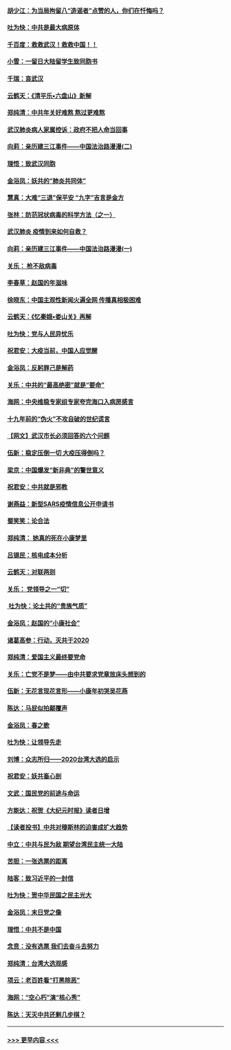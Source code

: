 #### [胡少江：为当局拘留八“造谣者”点赞的人，你们在忏悔吗？](../pages/nsc993/n11836801.md?t=02020244) 
#### [吐为快：中共是最大病原体](../pages/nsc993/n11836748.md?t=02020244) 
#### [千百度：救救武汉！救救中国！！](../pages/nsc993/n11836145.md?t=02020244) 
#### [小雪：一留日大陆留学生致同胞书](../pages/nsc993/n11834624.md?t=02020244) 
#### [千瑞：哀武汉](../pages/nsc993/n11833647.md?t=02020244) 
#### [云鹤天：《清平乐▪六盘山》新解](../pages/nsc993/n11833611.md?t=02020244) 
#### [郑纯清：中共年关好难熬 熬过更难熬](../pages/nsc993/n11833489.md?t=02020244) 
#### [武汉肺炎病人家属控诉：政府不把人命当回事](../pages/nsc993/n11833205.md?t=02020244) 
#### [向莉：亲历建三江事件——中国法治路漫漫(二)](../pages/nsc993/n11829102.md?t=02020244) 
#### [理悟：致武汉同胞](../pages/nsc993/n11831522.md?t=02020244) 
#### [金浴凤：妖共的“肺炎共同体”](../pages/nsc993/n11829448.md?t=02020244) 
#### [慧真：大难“三退”保平安 “九字”吉言是金方](../pages/nsc993/n11829501.md?t=02020244) 
#### [张林：防范冠状病毒的科学方法（之一）](../pages/nsc993/n11828618.md?t=02020244) 
#### [武汉肺炎 疫情到来如何自救？](../pages/nsc993/n11827632.md?t=02020244) 
#### [向莉：亲历建三江事件——中国法治路漫漫(一)](../pages/nsc993/n11827190.md?t=02020244) 
#### [关乐： 枪不敌病毒](../pages/nsc993/n11826746.md?t=02020244) 
#### [李春草：赵国的年滋味](../pages/nsc993/n11826321.md?t=02020244) 
#### [徐晓东：中国主观性新闻火遍全网 传播真相极困难](../pages/nsc993/n11826508.md?t=02020244) 
#### [云鹤天：《忆秦娥▪娄山关》再解](../pages/nsc993/n11824682.md?t=02020244) 
#### [吐为快：党与人民异忧乐](../pages/nsc993/n11824660.md?t=02020244) 
#### [祝君安：大疫当前，中国人应觉醒](../pages/nsc993/n11821946.md?t=02020244) 
#### [金浴凤：反躬罪己是解药](../pages/nsc993/n11820280.md?t=02020244) 
#### [关乐：中共的“最高绝密”就是“要命”](../pages/nsc993/n11816946.md?t=02020244) 
#### [海网：中央维稳专家组专家夸完海口入病房感言](../pages/nsc993/n11815138.md?t=02020244) 
#### [十九年前的“伪火”不攻自破的世纪谎言](../pages/nsc993/n11813238.md?t=02020244) 
#### [【网文】武汉市长必须回答的六个问题](../pages/nsc993/n11813848.md?t=02020244) 
#### [伍新：稳定压倒一切 大疫压得倒吗？](../pages/nsc993/n11812634.md?t=02020244) 
#### [梁京：中国爆发“新非典”的警世意义](../pages/nsc993/n11812554.md?t=02020244) 
#### [祝君安：中共就是邪教](../pages/nsc993/n11812431.md?t=02020244) 
#### [谢燕益：新型SARS疫情信息公开申请书](../pages/nsc993/n11808840.md?t=02020244) 
#### [蜀笑笑：论合法](../pages/nsc993/n11808064.md?t=02020244) 
#### [郑纯清： 她真的死在小康梦里](../pages/nsc993/n11806623.md?t=02020244) 
#### [吕锡民：核电成本分析](../pages/nsc993/n11806284.md?t=02020244) 
#### [云鹤天：对联两则](../pages/nsc993/n11805957.md?t=02020244) 
#### [关乐： 党领导之一“切”](../pages/nsc993/n11804505.md?t=02020244) 
#### [ 吐为快：论土共的“贵族气质”](../pages/nsc993/n11804490.md?t=02020244) 
#### [金浴凤：赵国的“小康社会”](../pages/nsc993/n11804452.md?t=02020244) 
#### [诸葛高参：行动，灭共于2020](../pages/nsc993/n11804120.md?t=02020244) 
#### [郑纯清：爱国主义最终要党命](../pages/nsc993/n11802197.md?t=02020244) 
#### [关乐：亡党不是梦——由中共要求党章放床头想到的](../pages/nsc993/n11802156.md?t=02020244) 
#### [伍新：无花言现花言形——小康年初哭吴花燕](../pages/nsc993/n11800044.md?t=02020244) 
#### [陈达：马屁似拍颠覆声](../pages/nsc993/n11800010.md?t=02020244) 
#### [金浴凤：春之歌](../pages/nsc993/n11797687.md?t=02020244) 
#### [吐为快：让领导先走](../pages/nsc993/n11797512.md?t=02020244) 
#### [刘博：众志所归——2020台湾大选的启示](../pages/nsc993/n11796878.md?t=02020244) 
#### [祝君安：妖共畜心剖](../pages/nsc993/n11794273.md?t=02020244) 
#### [文武：国民党的前途与命运](../pages/nsc993/n11794198.md?t=02020244) 
#### [方能达：祝贺《大纪元时报》读者日增](../pages/nsc993/n11793807.md?t=02020244) 
#### [【读者投书】中共对穆斯林的迫害成扩大趋势](../pages/nsc993/n11791371.md?t=02020244) 
#### [中立：中共与民为敌 期望台湾民主统一大陆](../pages/nsc993/n11790392.md?t=02020244) 
#### [苦胆：一张选票的距离](../pages/nsc993/n11788914.md?t=02020244) 
#### [陆客：致习近平的一封信](../pages/nsc993/n11788867.md?t=02020244) 
#### [吐为快：贺中华民国之民主光大](../pages/nsc993/n11788618.md?t=02020244) 
#### [金浴凤：末日党之像](../pages/nsc993/n11787475.md?t=02020244) 
#### [理悟：中共不是中国](../pages/nsc993/n11787463.md?t=02020244) 
#### [念贲：没有选票  我们去奋斗去努力](../pages/nsc993/n11787398.md?t=02020244) 
#### [郑纯清：台湾大选观感](../pages/nsc993/n11786210.md?t=02020244) 
#### [项云：老百姓看“打黑除恶”](../pages/nsc993/n11785398.md?t=02020244) 
#### [海网：“空心朽”演“核心秀”](../pages/nsc993/n11783874.md?t=02020244) 
#### [陈达：天灭中共还剩几步棋？](../pages/nsc993/n11783719.md?t=02020244) 

----
#### [ >>> 更早内容 <<< ](../indexes/nsc993-earlier.md)
